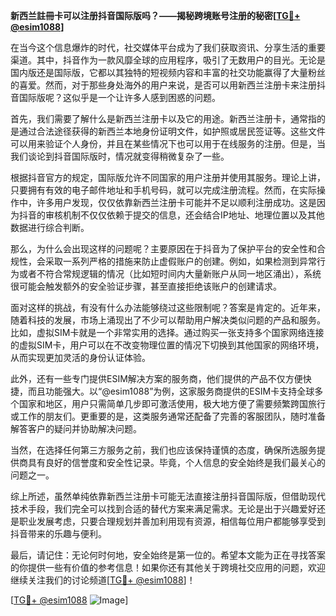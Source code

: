 **新西兰註冊卡可以注册抖音国际版吗？——揭秘跨境账号注册的秘密[[TG💪+ @esim1088](https://t.me/s/esim1088)]**

在当今这个信息爆炸的时代，社交媒体平台成为了我们获取资讯、分享生活的重要渠道。其中，抖音作为一款风靡全球的应用程序，吸引了无数用户的目光。无论是国内版还是国际版，它都以其独特的短视频内容和丰富的社交功能赢得了大量粉丝的喜爱。然而，对于那些身处海外的用户来说，是否可以用新西兰注册卡来注册抖音国际版呢？这似乎是一个让许多人感到困惑的问题。

首先，我们需要了解什么是新西兰注册卡以及它的用途。新西兰注册卡，通常指的是通过合法途径获得的新西兰本地身份证明文件，如护照或居民签证等。这些文件可以用来验证个人身份，并且在某些情况下也可以用于在线服务的注册。但是，当我们谈论到抖音国际版时，情况就变得稍微复杂了一些。

根据抖音官方的规定，国际版允许不同国家的用户注册并使用其服务。理论上讲，只要拥有有效的电子邮件地址和手机号码，就可以完成注册流程。然而，在实际操作中，许多用户发现，仅仅依靠新西兰注册卡可能并不足以顺利注册成功。这是因为抖音的审核机制不仅仅依赖于提交的信息，还会结合IP地址、地理位置以及其他数据进行综合判断。

那么，为什么会出现这样的问题呢？主要原因在于抖音为了保护平台的安全性和合规性，会采取一系列严格的措施来防止虚假账户的创建。例如，如果检测到异常行为或者不符合常规逻辑的情况（比如短时间内大量新账户从同一地区涌出），系统很可能会触发额外的安全验证步骤，甚至直接拒绝该账户的创建请求。

面对这样的挑战，有没有什么办法能够绕过这些限制呢？答案是肯定的。近年来，随着科技的发展，市场上涌现出了不少可以帮助用户解决类似问题的产品和服务。比如，虚拟SIM卡就是一个非常实用的选择。通过购买一张支持多个国家网络连接的虚拟SIM卡，用户可以在不改变物理位置的情况下切换到其他国家的网络环境，从而实现更加灵活的身份认证体验。

此外，还有一些专门提供ESIM解决方案的服务商，他们提供的产品不仅方便快捷，而且功能强大。以“@esim1088”为例，这家服务商提供的ESIM卡支持全球多个国家和地区，用户只需简单几步即可激活使用，极大地方便了需要频繁跨国旅行或工作的朋友们。更重要的是，这类服务通常还配备了完善的客服团队，随时准备解答客户的疑问并协助解决问题。

当然，在选择任何第三方服务之前，我们也应该保持谨慎的态度，确保所选服务提供商具有良好的信誉度和安全性记录。毕竟，个人信息的安全始终是我们最关心的问题之一。

综上所述，虽然单纯依靠新西兰注册卡可能无法直接注册抖音国际版，但借助现代技术手段，我们完全可以找到合适的替代方案来满足需求。无论是出于兴趣爱好还是职业发展考虑，只要合理规划并善加利用现有资源，相信每位用户都能够享受到抖音带来的乐趣与便利。

最后，请记住：无论何时何地，安全始终是第一位的。希望本文能为正在寻找答案的你提供一些有价值的参考信息！如果你还有其他关于跨境社交应用的问题，欢迎继续关注我们的讨论频道[[TG💪+ @esim1088](https://t.me/s/esim1088)]！

[[TG💪+ @esim1088](https://t.me/s/esim1088) ![Image](https://i.postimg.cc/4NQfJmqS/Snipaste-2025-05-13-00-14-12.png)]